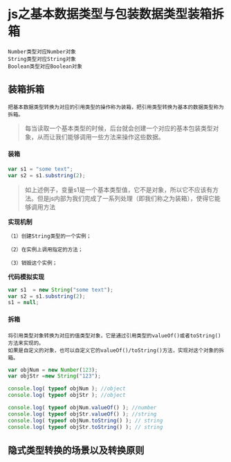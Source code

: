 # js之基本数据类型与包装数据类型装箱拆箱

	Number类型对应Number对象
	String类型对应String对象
	Boolean类型对应Boolean对象

## 装箱拆箱

	把基本数据类型转换为对应的引用类型的操作称为装箱，把引用类型转换为基本的数据类型称为拆箱。

> 每当读取一个基本类型的时候，后台就会创建一个对应的基本包装类型对象，从而让我们能够调用一些方法来操作这些数据。

#### 装箱

```js
var s1 = "some text";
var s2 = s1.substring(2);
```

> 如上述例子，变量s1是一个基本类型值，它不是对象，所以它不应该有方法。但是js内部为我们完成了一系列处理（即我们称之为装箱），使得它能够调用方法

**实现机制**

	（1）创建String类型的一个实例；

	（2）在实例上调用指定的方法；

	（3）销毁这个实例；

**代码模拟实现**

```js
var s1  = new String("some text");
var s2 = s1.substring(2);
s1 = null;
```

#### 拆箱

	将引用类型对象转换为对应的值类型对象，它是通过引用类型的valueOf()或者toString()方法来实现的。
	如果是自定义的对象，也可以自定义它的valueOf()/toString()方法，实现对这个对象的拆箱。

```js
var objNum = new Number(123);  
var objStr =new String("123");  

console.log( typeof objNum ); //object
console.log( typeof objStr ); //object

console.log( typeof objNum.valueOf() ); //number
console.log( typeof objStr.valueOf() ); //string
console.log( typeof objNum.toString() ); // string 
console.log( typeof objStr.toString() ); // string
```

## 隐式类型转换的场景以及转换原则

